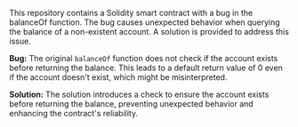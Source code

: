 This repository contains a Solidity smart contract with a bug in the balanceOf function. The bug causes unexpected behavior when querying the balance of a non-existent account.  A solution is provided to address this issue.

**Bug:**
The original `balanceOf` function does not check if the account exists before returning the balance. This leads to a default return value of 0 even if the account doesn't exist, which might be misinterpreted.

**Solution:**
The solution introduces a check to ensure the account exists before returning the balance, preventing unexpected behavior and enhancing the contract's reliability. 